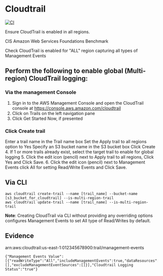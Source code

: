 Cloudtrail
==========

[![CI](https://github.com/deekayen/ansible-role-cloudtrail/actions/workflows/ci.yml/badge.svg)](https://github.com/deekayen/ansible-role-cloudtrail/actions/workflows/ci.yml)

Ensure CloudTrail is enabled in all regions.

CIS Amazon Web Services Foundations Benchmark

Check CloudTrail is enabled for "ALL" region capturing all types of Management Events

## Perform the following to enable global (Multi-region) CloudTrail logging:

### Via the management Console

1. Sign in to the AWS Management Console and open the CloudTrail console at https://console.aws.amazon.com/cloudtrail
2. Click on Trails on the left navigation pane
3. Click Get Started Now, if presented

### Click Create trail

Enter a trail name in the Trail name box
Set the Apply trail to all regions option to Yes
Specify an S3 bucket name in the S3 bucket box
Click Create
4. If 1 or more trails already exist, select the target trail to enable for global logging
5. Click the edit icon (pencil) next to Apply trail to all regions, Click Yes and Click Save.
6. Click the edit icon (pencil) next to Management Events click All for setting Read/Write Events and Click Save.

## Via CLI

```
aws cloudtrail create-trail --name [trail_name] --bucket-name [s3_bucket_for_cloudtrail] --is-multi-region-trail
aws cloudtrail update-trail --name [trail_name] --is-multi-region-trail
```

**Note**: Creating CloudTrail via CLI without providing any overriding options configures Management Events to set All type of Read/Writes by default.

## Evidence

arn:aws:cloudtrail:us-east-1:012345678900:trail/management-events

```
{"Management Events Value":[{"readWriteType":"All","includeManagementEvents":true,"dataResources":[],"excludeManagementEventSources":[]}],"Cloudtrail Logging Status":"true"}
```
